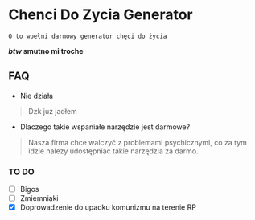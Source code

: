 # Chenci Do Zycia Generator
```
O to wpełni darmowy generator chęci do życia 
```

***btw* smutno mi troche**

## FAQ
*  Nie działa
> Dzk już jadłem
  
* Dlaczego takie wspaniałe narzędzie jest darmowe?
> Nasza firma chce walczyć z problemami psychicznymi, co za tym idzie nalezy udostępniać takie narzędzia za darmo.

### TO DO
- [ ] Bigos
- [ ] Zmiemniaki
- [x] Doprowadzenie do upadku komunizmu na terenie RP
